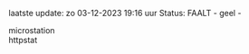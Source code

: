laatste update: 
zo 03-12-2023 19:16   uur 
Status: FAALT - geel - 
<div class="service Y">microstation</div><div class="service G">httpstat</div>